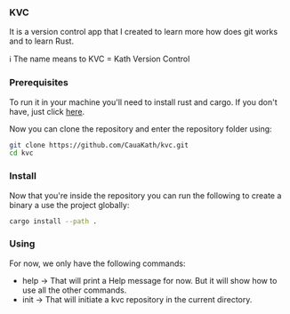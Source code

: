 ### KVC

It is a version control app that I created to learn more how does git works and to learn Rust.

ℹ️ The name means to KVC = Kath Version Control

### Prerequisites

To run it in your machine you'll need to install rust and cargo. If you don't have, just click [here](https://www.rust-lang.org/tools/install).

Now you can clone the repository and enter the repository folder using:

```bash
git clone https://github.com/CauaKath/kvc.git
cd kvc
```

### Install

Now that you're inside the repository you can run the following to create a binary a use the project globally:

```bash
cargo install --path .
```

### Using

For now, we only have the following commands:

* help -> That will print a Help message for now. But it will show how to use all the other commands.
* init -> That will initiate a kvc repository in the current directory.
